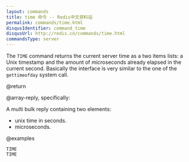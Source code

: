 ```yaml
---
layout: commands
title: time 命令 -- Redis中文资料站
permalink: commands/time.html
disqusIdentifier: command_time
disqusUrl: http://redis.cn/commands/time.html
commandsType: server
---
```


The `TIME` command returns the current server time as a two items lists: a Unix
timestamp and the amount of microseconds already elapsed in the current second.
Basically the interface is very similar to the one of the `gettimeofday` system
call.

@return

@array-reply, specifically:

A multi bulk reply containing two elements:

* unix time in seconds.
* microseconds.

@examples

```cli
TIME
TIME
```
